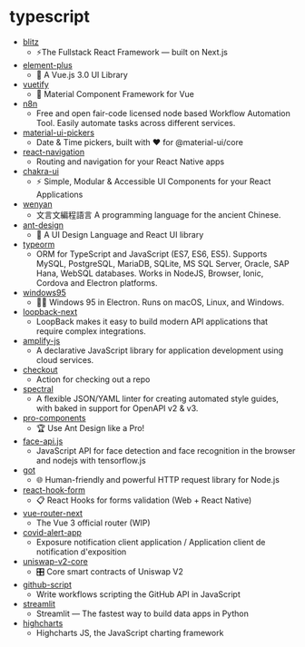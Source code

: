 # typescript
- [blitz](https://github.com/blitz-js/blitz)
  - ⚡️The Fullstack React Framework — built on Next.js
- [element-plus](https://github.com/element-plus/element-plus)
  - 🌈 A Vue.js 3.0 UI Library
- [vuetify](https://github.com/vuetifyjs/vuetify)
  - 🐉 Material Component Framework for Vue
- [n8n](https://github.com/n8n-io/n8n)
  - Free and open fair-code licensed node based Workflow Automation Tool. Easily automate tasks across different services.
- [material-ui-pickers](https://github.com/mui-org/material-ui-pickers)
  - Date & Time pickers, built with ❤️ for @material-ui/core
- [react-navigation](https://github.com/react-navigation/react-navigation)
  - Routing and navigation for your React Native apps
- [chakra-ui](https://github.com/chakra-ui/chakra-ui)
  - ⚡️ Simple, Modular & Accessible UI Components for your React Applications
- [wenyan](https://github.com/wenyan-lang/wenyan)
  - 文言文編程語言 A programming language for the ancient Chinese.
- [ant-design](https://github.com/ant-design/ant-design)
  - 🌈 A UI Design Language and React UI library
- [typeorm](https://github.com/typeorm/typeorm)
  - ORM for TypeScript and JavaScript (ES7, ES6, ES5). Supports MySQL, PostgreSQL, MariaDB, SQLite, MS SQL Server, Oracle, SAP Hana, WebSQL databases. Works in NodeJS, Browser, Ionic, Cordova and Electron platforms.
- [windows95](https://github.com/felixrieseberg/windows95)
  - 💩🚀 Windows 95 in Electron. Runs on macOS, Linux, and Windows.
- [loopback-next](https://github.com/strongloop/loopback-next)
  - LoopBack makes it easy to build modern API applications that require complex integrations.
- [amplify-js](https://github.com/aws-amplify/amplify-js)
  - A declarative JavaScript library for application development using cloud services.
- [checkout](https://github.com/actions/checkout)
  - Action for checking out a repo
- [spectral](https://github.com/stoplightio/spectral)
  - A flexible JSON/YAML linter for creating automated style guides, with baked in support for OpenAPI v2 & v3.
- [pro-components](https://github.com/ant-design/pro-components)
  - 🏆 Use Ant Design like a Pro!
- [face-api.js](https://github.com/justadudewhohacks/face-api.js)
  - JavaScript API for face detection and face recognition in the browser and nodejs with tensorflow.js
- [got](https://github.com/sindresorhus/got)
  - 🌐 Human-friendly and powerful HTTP request library for Node.js
- [react-hook-form](https://github.com/react-hook-form/react-hook-form)
  - 📋 React Hooks for forms validation (Web + React Native)
- [vue-router-next](https://github.com/vuejs/vue-router-next)
  - The Vue 3 official router (WIP)
- [covid-alert-app](https://github.com/cds-snc/covid-alert-app)
  - Exposure notification client application / Application client de notification d'exposition
- [uniswap-v2-core](https://github.com/Uniswap/uniswap-v2-core)
  - 🎛 Core smart contracts of Uniswap V2
- [github-script](https://github.com/actions/github-script)
  - Write workflows scripting the GitHub API in JavaScript
- [streamlit](https://github.com/streamlit/streamlit)
  - Streamlit — The fastest way to build data apps in Python
- [highcharts](https://github.com/highcharts/highcharts)
  - Highcharts JS, the JavaScript charting framework
